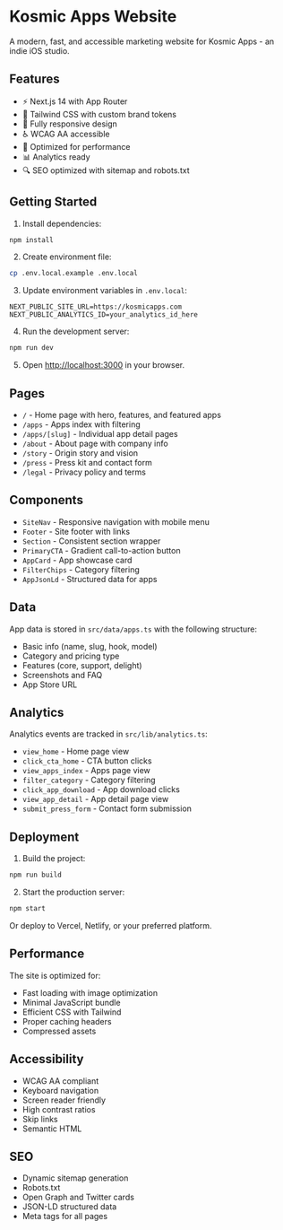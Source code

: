 # Kosmic Apps Website

A modern, fast, and accessible marketing website for Kosmic Apps - an indie iOS studio.

## Features

- ⚡ Next.js 14 with App Router
- 🎨 Tailwind CSS with custom brand tokens
- 📱 Fully responsive design
- ♿ WCAG AA accessible
- 🚀 Optimized for performance
- 📊 Analytics ready
- 🔍 SEO optimized with sitemap and robots.txt

## Getting Started

1. Install dependencies:
```bash
npm install
```

2. Create environment file:
```bash
cp .env.local.example .env.local
```

3. Update environment variables in `.env.local`:
```
NEXT_PUBLIC_SITE_URL=https://kosmicapps.com
NEXT_PUBLIC_ANALYTICS_ID=your_analytics_id_here
```

4. Run the development server:
```bash
npm run dev
```

5. Open [http://localhost:3000](http://localhost:3000) in your browser.

## Pages

- `/` - Home page with hero, features, and featured apps
- `/apps` - Apps index with filtering
- `/apps/[slug]` - Individual app detail pages
- `/about` - About page with company info
- `/story` - Origin story and vision
- `/press` - Press kit and contact form
- `/legal` - Privacy policy and terms

## Components

- `SiteNav` - Responsive navigation with mobile menu
- `Footer` - Site footer with links
- `Section` - Consistent section wrapper
- `PrimaryCTA` - Gradient call-to-action button
- `AppCard` - App showcase card
- `FilterChips` - Category filtering
- `AppJsonLd` - Structured data for apps

## Data

App data is stored in `src/data/apps.ts` with the following structure:
- Basic info (name, slug, hook, model)
- Category and pricing type
- Features (core, support, delight)
- Screenshots and FAQ
- App Store URL

## Analytics

Analytics events are tracked in `src/lib/analytics.ts`:
- `view_home` - Home page view
- `click_cta_home` - CTA button clicks
- `view_apps_index` - Apps page view
- `filter_category` - Category filtering
- `click_app_download` - App download clicks
- `view_app_detail` - App detail page view
- `submit_press_form` - Contact form submission

## Deployment

1. Build the project:
```bash
npm run build
```

2. Start the production server:
```bash
npm start
```

Or deploy to Vercel, Netlify, or your preferred platform.

## Performance

The site is optimized for:
- Fast loading with image optimization
- Minimal JavaScript bundle
- Efficient CSS with Tailwind
- Proper caching headers
- Compressed assets

## Accessibility

- WCAG AA compliant
- Keyboard navigation
- Screen reader friendly
- High contrast ratios
- Skip links
- Semantic HTML

## SEO

- Dynamic sitemap generation
- Robots.txt
- Open Graph and Twitter cards
- JSON-LD structured data
- Meta tags for all pages
